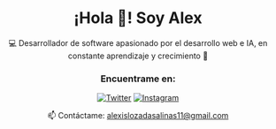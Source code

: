 <div align="center">
  
  # ¡Hola 👋! Soy Alex

  💻 Desarrollador de software apasionado por el desarrollo web e IA, en constante aprendizaje y crecimiento 🌱

  ### Encuentrame en:
  
  [![Twitter](https://img.shields.io/badge/-Twitter-1DA1F2?style=for-the-badge&logo=twitter&logoColor=white)](https://twitter.com/zudno)
  [![Instagram](https://img.shields.io/badge/-Instagram-E4405F?style=for-the-badge&logo=instagram&logoColor=white)](https://instagram.com/zudno_)
  
  📫 Contáctame: alexislozadasalinas11@gmail.com
</div>
